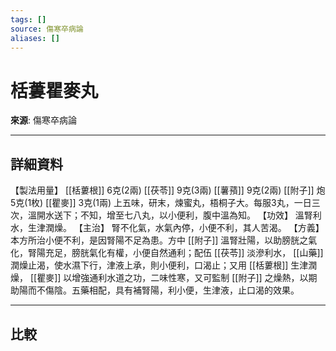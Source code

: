 ```yaml
---
tags: []
source: 傷寒卒病論
aliases: []
---
```


# 栝蔞瞿麥丸

**來源**: 傷寒卒病論  

---

## 詳細資料
【製法用量】 [[栝蔞根]] 6克(2兩) [[茯苓]] 9克(3兩) [[薯蕷]] 9克(2兩) [[附子]] 炮5克(1枚) [[瞿麥]] 3克(1兩)
上五味，研末，煉蜜丸，梧桐子大。每服3丸，一日三次，溫開水送下；不知，增至七八丸，以小便利，腹中溫為知。
【功效】
溫腎利水，生津潤燥。
【主治】
腎不化氣，水氣內停，小便不利，其人苦渴。
【方義】
本方所治小便不利，是因腎陽不足為患。方中 [[附子]] 溫腎壯陽，以助膀胱之氣化，腎陽充足，膀胱氣化有權，小便自然通利；配伍 [[茯苓]] 淡滲利水， [[山藥]] 潤燥止渴，使水濕下行，津液上承，則小便利，口渴止；又用 [[栝蔞根]] 生津潤燥， [[瞿麥]] 以增強通利水道之功，二味性寒，又可監制 [[附子]] 之燥熱，以期助陽而不傷陰。五藥相配，具有補腎陽，利小便，生津液，止口渴的效果。

---

## 比較
